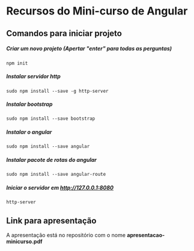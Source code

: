# Recursos do Mini-curso de Angular

## Comandos para iniciar projeto

##### Criar um novo projeto (Apertar "enter" para todas as perguntas)
```
npm init
```
##### Instalar servidor http
```
sudo npm install --save -g http-server
```
	
##### Instalar bootstrap
```
sudo npm install --save bootstrap
```

##### Instalar o angular
```
sudo npm install --save angular
```

##### Instalar pacote de rotas do angular
```
sudo npm install --save angular-route
```

##### Iniciar o servidor em http://127.0.0.1:8080
```
http-server
```

## Link para apresentação
A apresentação está no repositório com o nome **apresentacao-minicurso.pdf**
